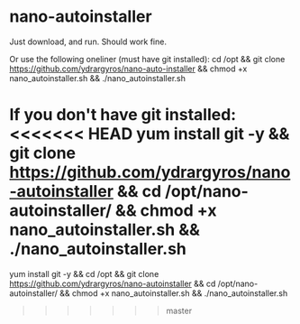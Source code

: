 # nano-autoinstaller
Just download, and run. Should work fine.

Or use the following oneliner (must have git installed):
cd /opt && git clone https://github.com/ydrargyros/nano-auto-installer && chmod +x nano_autoinstaller.sh && ./nano_autoinstaller.sh

If you don't have git installed:
<<<<<<< HEAD
yum install git -y && git clone https://github.com/ydrargyros/nano-autoinstaller && cd /opt/nano-autoinstaller/ && chmod +x nano_autoinstaller.sh && ./nano_autoinstaller.sh
=======
yum install git -y && cd /opt && git clone https://github.com/ydrargyros/nano-autoinstaller && cd /opt/nano-autoinstaller/ && chmod +x nano_autoinstaller.sh && ./nano_autoinstaller.sh
>>>>>>> master
